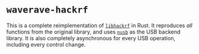 # `waverave-hackrf`

This is a complete reimplementation of [`libhackrf`][gsg-hackrf] in Rust. It 
reproduces *all* functions from the original library, and uses [`nusb`][nusb] as 
the USB backend library. It is also completely asynchronous for every USB 
operation, including every control change.

[gsg-hackrf]: https://github.com/greatscottgadgets/hackrf
[nusb]: https://crates.io/crates/nusb
